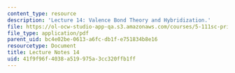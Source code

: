 ```yaml
---
content_type: resource
description: 'Lecture 14: Valence Bond Theory and Hybridization.'
file: https://ol-ocw-studio-app-qa.s3.amazonaws.com/courses/5-111sc-principles-of-chemical-science-fall-2014/41f9f96f4038a519975a3cc320ffb1ff_MIT5_111F14_Lec14.pdf
file_type: application/pdf
parent_uid: bc4e02be-0613-a6fc-db1f-e751834b8e16
resourcetype: Document
title: Lecture Notes 14
uid: 41f9f96f-4038-a519-975a-3cc320ffb1ff
---
```

